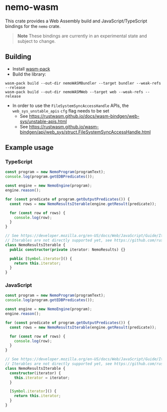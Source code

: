 # nemo-wasm

This crate provides a Web Assembly build and JavaScript/TypeScript bindings for the `nemo` crate.

> **Note**
> These bindings are currently in an experimental state and subject to change.

## Building

- Install [wasm-pack](https://rustwasm.github.io/wasm-pack/book/prerequisites/index.html)
- Build the library:

```
wasm-pack build --out-dir nemoWASMBundler --target bundler --weak-refs --release
wasm-pack build --out-dir nemoWASMWeb --target web --weak-refs --release
```

- In order to use the `FileSystemSyncAccessHandle` APIs, the `web_sys_unstable_apis` `cfg` flag needs to be set
  - See https://rustwasm.github.io/docs/wasm-bindgen/web-sys/unstable-apis.html
  - See https://rustwasm.github.io/wasm-bindgen/api/web_sys/struct.FileSystemSyncAccessHandle.html

## Example usage

### TypeScript

```typescript
const program = new NemoProgram(programText);
console.log(program.getEDBPredicates());

const engine = new NemoEngine(program);
engine.reason();

for (const predicate of program.getOutputPredicates()) {
  const rows = new NemoResultsIterable(engine.getResult(predicate));

  for (const row of rows) {
    console.log(row);
  }
}

// See https://developer.mozilla.org/en-US/docs/Web/JavaScript/Guide/Iterators_and_Generators
// Iterables are not directly supported yet, see https://github.com/rustwasm/wasm-bindgen/issues/1478
class NemoResultsIterable {
  public constructor(private iterator: NemoResults) {}

  public [Symbol.iterator]() {
    return this.iterator;
  }
}
```

### JavaScript

```typescript
const program = new NemoProgram(programText);
console.log(program.getEDBPredicates());

const engine = new NemoEngine(program);
engine.reason();

for (const predicate of program.getOutputPredicates()) {
  const rows = new NemoResultsIterable(engine.getResult(predicate));

  for (const row of rows) {
    console.log(row);
  }
}

// See https://developer.mozilla.org/en-US/docs/Web/JavaScript/Guide/Iterators_and_Generators
// Iterables are not directly supported yet, see https://github.com/rustwasm/wasm-bindgen/issues/1478
class NemoResultsIterable {
  constructor(iterator) {
    this.iterator = iterator;
  }

  [Symbol.iterator]() {
    return this.iterator;
  }
}
```
